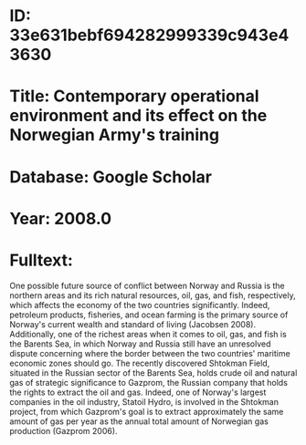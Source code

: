 # ID: 33e631bebf694282999339c943e43630
# Title: Contemporary operational environment and its effect on the Norwegian Army's training
# Database: Google Scholar
# Year: 2008.0
# Fulltext:
One possible future source of conflict between Norway and Russia is the northern areas and its rich natural resources, oil, gas, and fish, respectively, which affects the economy of the two countries significantly.
Indeed, petroleum products, fisheries, and ocean farming is the primary source of Norway's current wealth and standard of living (Jacobsen 2008).
Additionally, one of the richest areas when it comes to oil, gas, and fish is the Barents Sea, in which Norway and Russia still have an unresolved dispute concerning where the border between the two countries' maritime economic zones should go.
The recently discovered Shtokman Field, situated in the Russian sector of the Barents Sea, holds crude oil and natural gas of strategic significance to Gazprom, the Russian company that holds the rights to extract the oil and gas.
Indeed, one of Norway's largest companies in the oil industry, Statoil Hydro, is involved in the Shtokman project, from which Gazprom's goal is to extract approximately the same amount of gas per year as the annual total amount of Norwegian gas production (Gazprom 2006).